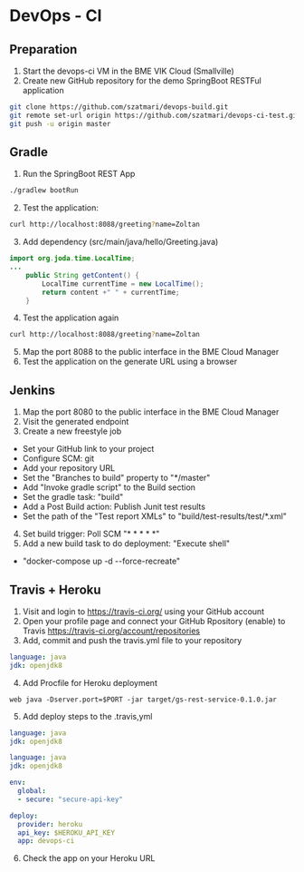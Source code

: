 # DevOps - CI

## Preparation

1. Start the devops-ci VM in the BME VIK Cloud (Smallville)
2. Create new GitHub repository for the demo SpringBoot RESTFul application
```bash
git clone https://github.com/szatmari/devops-build.git
git remote set-url origin https://github.com/szatmari/devops-ci-test.git
git push -u origin master
```

## Gradle

1. Run the SpringBoot REST App
```bash
./gradlew bootRun
```
2. Test the application:
```bash
curl http://localhost:8088/greeting?name=Zoltan
```
3. Add dependency (src/main/java/hello/Greeting.java)
```java
import org.joda.time.LocalTime;
...
    public String getContent() {
        LocalTime currentTime = new LocalTime();
        return content +" " + currentTime;
    }
```
4. Test the application again
```bash
curl http://localhost:8088/greeting?name=Zoltan
```
5. Map the port 8088 to the public interface in the BME Cloud Manager
6. Test the application on the generate URL using a browser

## Jenkins

1. Map the port 8080 to the public interface in the BME Cloud Manager
2. Visit the generated endpoint 
3. Create a new freestyle job
  - Set your GitHub link to your project
  - Configure SCM: git
  - Add your repository URL
  - Set the "Branches to build" property to "*/master"
  - Add "Invoke gradle script" to the Build section
  - Set the gradle task: "build"
  - Add a Post Build action: Publish Junit test results
  - Set the path of the "Test report XMLs" to "build/test-results/test/*.xml"
4. Set build trigger: Poll SCM "* * * * *"
5. Add a new build task to do deployment: "Execute shell"
  - "docker-compose up -d --force-recreate"

## Travis + Heroku

1. Visit and login to https://travis-ci.org/ using your GitHub account
2. Open your profile page and connect your GitHub Rpository (enable) to Travis https://travis-ci.org/account/repositories
3. Add, commit and push the travis.yml file to your repository
```yml
language: java
jdk: openjdk8
```
4. Add Procfile for Heroku deployment
```
web java -Dserver.port=$PORT -jar target/gs-rest-service-0.1.0.jar
```
5. Add deploy steps to the .travis,yml
```yml
language: java
jdk: openjdk8

language: java
jdk: openjdk8

env:
  global:
  - secure: "secure-api-key"

deploy:
  provider: heroku
  api_key: $HEROKU_API_KEY
  app: devops-ci
```
6. Check the app on your Heroku URL
